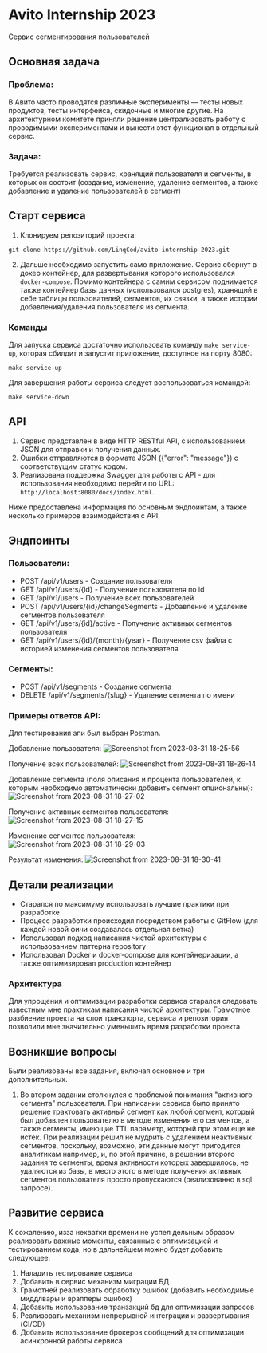 # Avito Internship 2023

Сервис сегментирования пользователей

## Основная задача

### Проблема:

В Авито часто проводятся различные эксперименты — тесты новых продуктов, тесты интерфейса, скидочные и многие другие. На архитектурном комитете приняли решение централизовать работу с проводимыми экспериментами и вынести этот функционал в отдельный сервис.

### Задача:

Требуется реализовать сервис, хранящий пользователя и сегменты, в которых он состоит (создание, изменение, удаление сегментов, а также добавление и удаление пользователей в сегмент)

## Старт сервиса

1. Клонируем репозиторий проекта:
```
git clone https://github.com/LinqCod/avito-internship-2023.git
```
2. Дальше необходимо запустить само приложение. Сервис обернут в докер контейнер, для развертывания которого использовался `docker-compose`. Помимо контейнера с самим сервисом поднимается также контейнер базы данных (использовался postgres), хранящий в себе таблицы пользователей, сегментов, их связки, а также истории добавления/удаления пользователя из сегмента.

### Команды

Для запуска сервиса достаточно использовать команду `make service-up`, которая сбилдит и запустит приложение, доступное на порту 8080:

```
make service-up
```

Для завершения работы сервиса следует воспользоваться командой:

```
make service-down
```

## API
1. Сервис представлен в виде HTTP RESTful API, с использованием JSON для отправки и получения данных.
2. Ошибки отправляются в формате JSON ({"error": "message"}) с соответствущим статус кодом.
3. Реализована поддержка Swagger для работы с API - для использования необходимо перейти по URL: `http://localhost:8080/docs/index.html`.

Ниже предоставлена информация по основным эндпоинтам, а также несколько примеров взаимодействия с API.

## Эндпоинты
### Пользователи:
* POST /api/v1/users - Создание пользователя
* GET /api/v1/users/{id} - Получение пользователя по id
* GET /api/v1/users - Получение всех пользователей
* POST /api/v1/users/{id}/changeSegments - Добавление и удаление сегментов пользователя
* GET /api/v1/users/{id}/active - Получение активных сегментов пользователя
* GET /api/v1/users/{id}/{month}/{year} - Получение csv файла с историей изменения сегментов пользователя

### Сегменты:
* POST /api/v1/segments - Создание сегмента
* DELETE /api/v1/segments/{slug} - Удаление сегмента по имени

### Примеры ответов API:
Для тестирования апи был выбран Postman.

Добавление пользователя:
![Screenshot from 2023-08-31 18-25-56](https://github.com/LinqCod/avito-internship-2023/assets/58244765/c6681330-638b-4148-9e20-712c05fd835a)

Получение всех пользователей:
![Screenshot from 2023-08-31 18-26-14](https://github.com/LinqCod/avito-internship-2023/assets/58244765/ffd0ff5b-e523-4a4d-91cf-b46e7165807c)

Добавление сегмента (поля описания и процента пользователей, к которым необходимо автоматически добавить сегмент опциональны):
![Screenshot from 2023-08-31 18-27-02](https://github.com/LinqCod/avito-internship-2023/assets/58244765/cce19f08-ef9a-46a4-b919-79a78c3af448)

Получение активных сегментов пользователя:
![Screenshot from 2023-08-31 18-27-15](https://github.com/LinqCod/avito-internship-2023/assets/58244765/2a4bcbcc-3548-458f-a086-9b558e1e43b2)

Изменение сегментов пользователя:
![Screenshot from 2023-08-31 18-29-03](https://github.com/LinqCod/avito-internship-2023/assets/58244765/d0ad65ba-d19d-4292-871d-257a056a0e40)

Результат изменения:
![Screenshot from 2023-08-31 18-30-41](https://github.com/LinqCod/avito-internship-2023/assets/58244765/c20201ca-c8e9-4812-b422-136a75c03f46)

## Детали реализации
* Старался по максимуму использовать лучшие практики при разработке
* Процесс разработки происходил посредством работы с GitFlow (для каждой новой фичи создавалась отдельная ветка)
* Использовал подход написания чистой архитектуры с использованием паттерна repository
* Использовал Docker и docker-compose для контейнеризации, а также оптимизировал production контейнер

### Архитектура
Для упрощения и оптимизации разработки сервиса старался следовать известным мне практикам написания чистой архитектуры. Грамотное разбиение проекта на слои транспорта, сервиса и репозитория позволили мне значительно уменьшить время разработки проекта.  

## Возникшие вопросы
Были реализованы все задания, включая основное и три дополнительных.
1. Во втором задании столкнулся с проблемой понимания "активного сегмента" пользователя. При написании сервиса было принято решение трактовать активный сегмент как любой сегмент, который был добавлен пользователю в методе изменения его сегментов, а также сегменты, имеющие TTL параметр, который при этом еще не истек. При реализации решил не мудрить с удалением неактивных сегментов, поскольку, возможно, эти данные могут пригодится аналитикам например, и, по этой причине, в решении второго задания те сегменты, время активности которых завершилось, не удаляются из базы, в место этого в методе получения активных сегментов пользователя просто пропускаются (реализованно в sql запросе).  

## Развитие сервиса
К сожалению, изза нехватки времени не успел дельным образом реализовать важные моменты, связанные с оптимизацией и тестированием кода, но в дальнейшем можно будет добавить следующее:
1. Наладить тестирование сервиса
2. Добавить в сервис механизм миграции БД
3. Грамотней реализовать обработку ошибок (добавить необходимые миддлвары и врапперы ошибок)
4. Добавить использование транзакций бд для оптимизации запросов
5. Реализовать механизм непрерывной интеграции и развертывания (CI/CD)
6. Добавить использование брокеров сообщений для оптимизации асинхронной работы сервиса
